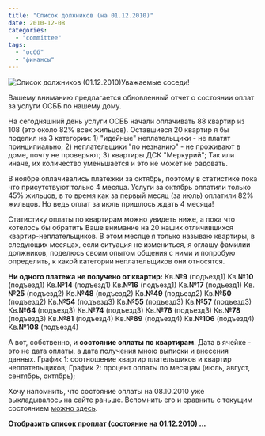 ```yaml
---
title: "Список должников (на 01.12.2010)"
date: 2010-12-08
categories: 
  - "committee"
tags: 
  - "осбб"
  - "финансы"
---
```


![Список должников (01.12.2010)](http://shevchenko4a.brovary.org/wp-content/uploads/2010/12/Untitled.jpg "Список должников (01.12.2010)")Уважаемые соседи!

Вашему вниманию предлагается обновленный отчет о состоянии оплат за услуги ОСББ по нашему дому.

На сегодняшний день услуги ОСББ начали оплачивать 88 квартир из 108 (это около 82% всех жильцов). Оставшиеся 20 квартир я бы поделил на 3 категории: 1) "идейные" неплательщики - не платят принципиально; 2) неплательщики "по незнанию" - не проживают в доме, почту не проверяют; 3) квартиры ДСК "Меркурий"; Так или иначе, их количество уменьшается и это не может не радовать.

В ноябре оплачивались платежки за октябрь, поэтому в статистике пока что присутствуют только 4 месяца. Услуги за октябрь оплатили только 45% жильцов, в то время как за первый месяц (за июль) оплатили 82% жильцов. Но ведь оплат за июль пришлось <!--more-->ждать 4 месяца!

Статистику оплаты по квартирам можно увидеть ниже, а пока что хотелось бы обратить Ваше внимание на 20 наших отличившихся квартир-неплательщиков. В этом месяце я только называю квартиры, в следующих месяцах, если ситуация не измениться, я оглашу фамилии должников, поделюсь своим опытом общения с ними и попробую определить, к какой категории неплательщиков они относятся.

**Ни одного платежа не получено от квартир:** Кв.**№9** (подъезд1) Кв.**№10** (подъезд1) Кв.**№14** (подъезд1) Кв.**№16** (подъезд1) Кв.**№17** (подъезд1) Кв.**№25** (подъезд2) Кв.**№48** (подъезд2) Кв.**№49** (подъезд2) Кв.**№50** (подъезд2) Кв.**№54** (подъезд3) Кв.**№55** (подъезд3) Кв.**№57** (подъезд3) Кв.**№64** (подъезд3) Кв.**№74** (подъезд3) Кв.**№76** (подъезд3) Кв.**№78** (подъезд3) Кв.**№81** (подъезд4) Кв.**№89** (подъезд4) Кв.**№106** (подъезд4) Кв.**№108** (подъезд4)

А вот, собственно, и **состояние оплаты по квартирам**. Дата в ячейке - это не дата оплаты, а дата получения мною выписки и внесения данных. График 1: соотношение квартир плательщиков и квартир неплательщиков; График 2: процент оплаты по месяцам (июль, август, сентябрь, октябрь);

Хочу напомнить, что состояние оплаты на 08.10.2010 уже выкладывалось на сайте раньше. Вспомнить его и сравнить с текущим состоянием [можно здесь](http://shevchenko4a.brovary.org/slaboye-zveno/).

[**Отобразить список проплат (состояние на 01.12.2010) ...**](#listOfPayments) 

<iframe id="listOfPayments" width="700" height="2550" frameborder="0" style="display:none"></iframe>

<script>$(function() { $('#showLink').click(function() { $('#listOfPayments').show().attr('src','https://spreadsheets.google.com/pub?key=0AhE2NQlPHqm_dEFWaUpmajZicHdWMlZmVkhsNFVpZ0E&hl=en_GB&single=true&gid=0&output=html&widget=true'); $('#showLink').hide(); }); });</script>
